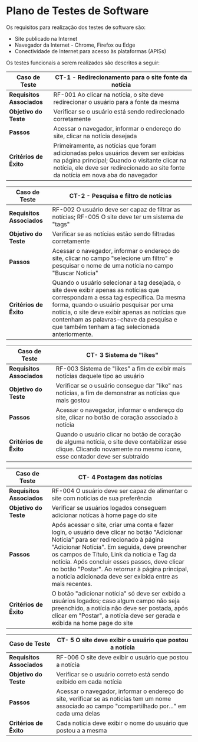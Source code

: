 # Plano de Testes de Software

Os requisitos para realização dos testes de software são:
-	Site publicado na Internet
-	Navegador da Internet - Chrome, Firefox ou Edge
-	Conectividade de Internet para acesso às plataformas (APISs)

Os testes funcionais a serem realizados são descritos a seguir:

| Caso de Teste| CT-1 - Redirecionamento para o site fonte da notícia  | 
|-----------|----------| 
| **Requisitos Associados** | RF-001 Ao clicar na notícia, o site deve redirecionar o usuário para a fonte da mesma	  |
| **Objetivo do Teste** | Verificar se o usuário está sendo redirecionado corretamente   |
| **Passos** | Acessar o navegador, informar o endereço do site, clicar na notícia desejada   |
| **Critérios de Êxito** | Primeiramente, as notícias que foram adicionadas pelos usuários devem ser exibidas na página principal; Quando o visitante clicar na notícia, ele deve ser redirecionado ao site fonte da notícia em nova aba do navegador   |

| Caso de Teste| CT-2 - Pesquisa e filtro de notícias  | 
|-----------|----------| 
| **Requisitos Associados** | RF-002 O usuário deve ser capaz de filtrar as notícias; RF-005	O site deve ter um sistema de "tags"	  |
| **Objetivo do Teste** | Verificar se as notícias estão sendo filtradas corretamente   |
| **Passos** | Acessar o navegador, informar o endereço do site, clicar no campo "selecione um filtro" e pesquisar o nome de uma notícia no campo "Buscar Notícia"   |
| **Critérios de Êxito** | Quando o usuário selecionar a tag desejada, o site deve exibir apenas as notícias que correspondam a essa tag específica. Da mesma forma, quando o usuário pesquisar por uma notícia, o site deve exibir apenas as notícias que contenham as palavras-chave da pesquisa e que também tenham a tag selecionada anteriormente.   |


| Caso de Teste| CT- 3 Sistema de "likes"  | 
|-----------|----------| 
| **Requisitos Associados** |	RF-003 Sistema de "likes" a fim de exibir mais notícias daquele tipo ao usuário	  |
| **Objetivo do Teste** | Verificar se o usuário consegue dar "like" nas notícias, a fim de demonstrar as notícias que mais gostou   |
| **Passos** | Acessar o navegador, informar o endereço do site, clicar no botão de coração associado à notícia    |
| **Critérios de Êxito** | Quando o usuário clicar no botão de coração de alguma notícia, o site deve contabilizar esse clique. Clicando novamente no mesmo ícone, esse contador deve ser subtraído |

| Caso de Teste| CT- 4 Postagem das notícias | 
|-----------|----------| 
| **Requisitos Associados** |	RF-004 O usuário deve ser capaz de alimentar o site com notícias de sua preferência	  |
| **Objetivo do Teste** | Verificar se usuários logados conseguem adicionar notícas à home page do site   |
| **Passos** | Após acessar o site, criar uma conta e fazer login, o usuário deve clicar no botão "Adicionar Notícia" para ser redirecionado à página "Adicionar Notícia". Em seguida, deve preencher os campos de Título, Link da notícia e Tag da notícia. Após concluir esses passos, deve clicar no botão "Postar". Ao retornar à página principal, a notícia adicionada deve ser exibida entre as mais recentes.   |
| **Critérios de Êxito** | O botão "adicionar notícia" só deve ser exbido a usuários logados; caso algum campo não seja preenchido, a notícia não deve ser postada, após clicar em "Postar", a notícia deve ser gerada e exibida na home page do site  |

| Caso de Teste| CT- 5 O site deve exibir o usuário que postou a notícia	  | 
|-----------|----------| 
| **Requisitos Associados** | RF-006 O site deve exibir o usuário que postou a notícia		  |
| **Objetivo do Teste** | Verificar se o usuário correto está sendo exibido em cada notícia   |
| **Passos** | Acessar o navegador, informar o endereço do site, verificar se as notícias tem um nome associado ao campo "compartilhado por..." em cada uma delas    |
| **Critérios de Êxito** | Cada notícia deve exibir o nome do usuário que postou a a mesma |


